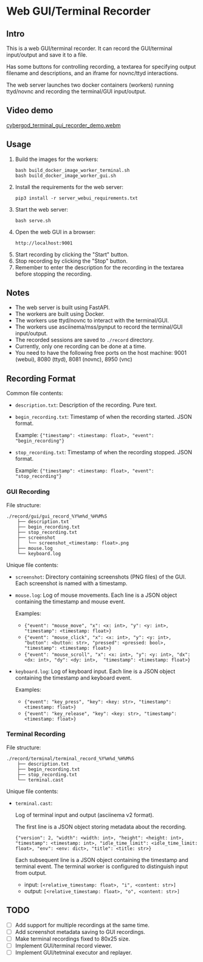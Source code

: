 # Web GUI/Terminal Recorder

## Intro

This is a web GUI/terminal recorder. It can record the GUI/terminal input/output and save it to a file.

Has some buttons for controlling recording, a textarea for specifying output filename and descriptions, and an iframe for novnc/ttyd interactions.

The web server launches two docker containers (workers) running ttyd/novnc and recording the terminal/GUI input/output.

## Video demo

[cybergod_terminal_gui_recorder_demo.webm](https://github.com/user-attachments/assets/620e4625-38ca-4c83-ae35-410ef008c640)

## Usage

1. Build the images for the workers:
    ```
    bash build_docker_image_worker_terminal.sh
    bash build_docker_image_worker_gui.sh
    ```
2. Install the requirements for the web server:
    ```
    pip3 install -r server_webui_requirements.txt
    ```
3. Start the web server:
    ```
    bash serve.sh
    ```
4. Open the web GUI in a browser:
    ```
    http://localhost:9001
    ```
5. Start recording by clicking the "Start" button.
6. Stop recording by clicking the "Stop" button.
7. Remember to enter the description for the recording in the textarea before stopping the recording.

## Notes

- The web server is built using FastAPI.
- The workers are built using Docker.
- The workers use ttyd/novnc to interact with the terminal/GUI.
- The workers use asciinema/mss/pynput to record the terminal/GUI input/output.
- The recorded sessions are saved to `./record` directory.
- Currently, only one recording can be done at a time.
- You need to have the following free ports on the host machine: 9001 (webui), 8080 (ttyd), 8081 (novnc), 8950 (vnc)

## Recording Format

Common file contents:

- `description.txt`: Description of the recording. Pure text.

- `begin_recording.txt`: Timestamp of when the recording started. JSON format.

    Example: `{"timestamp": <timestamp: float>, "event": "begin_recording"}`

- `stop_recording.txt`: Timestamp of when the recording stopped. JSON format. 

    Example: `{"timestamp": <timestamp: float>, "event": "stop_recording"}`

### GUI Recording

File structure:

```
./record/gui/gui_record_%Y%m%d_%H%M%S
    ├── description.txt
    ├── begin_recording.txt
    ├── stop_recording.txt
    ├── screenshot
    │   └── screenshot_<timestamp: float>.png
    ├── mouse.log
    └── keyboard.log
```

Unique file contents:

- `screenshot`: Directory containing screenshots (PNG files) of the GUI. Each screenshot is named with a timestamp.
- `mouse.log`: Log of mouse movements. Each line is a JSON object containing the timestamp and mouse event.
  
  Examples:
    - `{"event": "mouse_move", "x": <x: int>, "y": <y: int>, "timestamp": <timestamp: float>}`
    - `{"event": "mouse_click", "x": <x: int>, "y": <y: int>, "button": <button: str>, "pressed": <pressed: bool>, "timestamp": <timestamp: float>}`
    - `{"event": "mouse_scroll", "x": <x: int>, "y": <y: int>, "dx": <dx: int>, "dy": <dy: int>,  "timestamp": <timestamp: float>}`
- `keyboard.log`: Log of keyboard input. Each line is a JSON object containing the timestamp and keyboard event.

  Examples:
    - `{"event": "key_press", "key": <key: str>, "timestamp": <timestamp: float>}`
    - `{"event": "key_release", "key": <key: str>, "timestamp": <timestamp: float>}`

### Terminal Recording

File structure:

```
./record/terminal/terminal_record_%Y%m%d_%H%M%S
    ├── description.txt
    ├── begin_recording.txt
    ├── stop_recording.txt
    └── terminal.cast
```

Unique file contents:

- `terminal.cast`:
    
    Log of terminal input and output (asciinema v2 format).
    
    The first line is a JSON object storing metadata about the recording.

    `{"version": 2, "width": <width: int>, "height": <height: int>, "timestamp": <timestamp: int>, "idle_time_limit": <idle_time_limit: float>, "env": <env: dict>, "title": <title: str>}`
    
    Each subsequent line is a JSON object containing the timestamp and terminal event. The terminal worker is configured to distinguish input from output.

    - input: `[<relative_timestamp: float>, "i", <content: str>]`
    - output: `[<relative_timestamp: float>, "o", <content: str>]`


## TODO

- [ ] Add support for multiple recordings at the same time.
- [ ] Add screenshot metadata saving to GUI recordings.
- [ ] Make terminal recordings fixed to 80x25 size.
- [ ] Implement GUI/terminal record viewer.
- [ ] Implement GUI/tetminal executor and replayer.